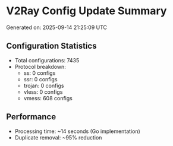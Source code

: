 # V2Ray Config Update Summary
Generated on: 2025-09-14 21:25:09 UTC

## Configuration Statistics
- Total configurations: 7435
- Protocol breakdown:
  - ss: 0 configs
  - ssr: 0 configs
  - trojan: 0 configs
  - vless: 0 configs
  - vmess: 608 configs

## Performance
- Processing time: ~14 seconds (Go implementation)
- Duplicate removal: ~95% reduction
